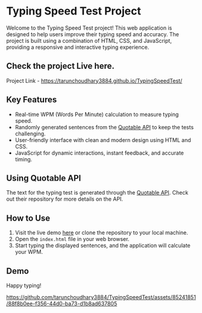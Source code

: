 # Typing Speed Test Project

Welcome to the Typing Speed Test project! This web application is designed to help users improve their typing speed and accuracy. The project is built using a combination of HTML, CSS, and JavaScript, providing a responsive and interactive typing experience.

## Check the project Live here.
Project Link - https://tarunchoudhary3884.github.io/TypingSpeedTest/

## Key Features

- Real-time WPM (Words Per Minute) calculation to measure typing speed.
- Randomly generated sentences from the [Quotable API](https://github.com/lukePeavey/quotable) to keep the tests challenging.
- User-friendly interface with clean and modern design using HTML and CSS.
- JavaScript for dynamic interactions, instant feedback, and accurate timing.

## Using Quotable API

The text for the typing test is generated through the [Quotable API](https://github.com/lukePeavey/quotable). Check out their repository for more details on the API.

## How to Use

1. Visit the live demo [here](https://tarunchoudhary3884.github.io/TypingSpeedTest/) or clone the repository to your local machine.
2. Open the `index.html` file in your web browser.
3. Start typing the displayed sentences, and the application will calculate your WPM.

## Demo
Happy typing!




https://github.com/tarunchoudhary3884/TypingSpeedTest/assets/85241851/88f8b0ee-f356-44d0-ba73-d1b8ad637805

